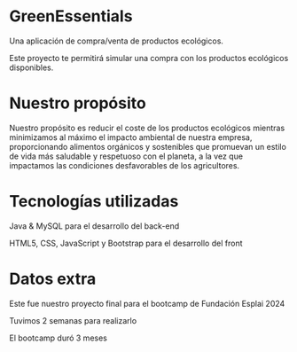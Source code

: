 
# GreenEssentials

Una aplicación de compra/venta de productos ecológicos.

Este proyecto te permitirá simular una compra con los productos ecológicos disponibles.

# Nuestro propósito
Nuestro propósito es reducir el coste de los productos ecológicos mientras minimizamos al máximo el impacto ambiental de nuestra empresa, proporcionando alimentos orgánicos y sostenibles que promuevan un estilo de vida más saludable y respetuoso con el planeta, a la vez que impactamos las condiciones desfavorables de los agricultores.

# Tecnologías utilizadas
Java & MySQL para el desarrollo del back-end

HTML5, CSS, JavaScript y Bootstrap para el desarrollo del front

# Datos extra
Este fue nuestro proyecto final para el bootcamp de Fundación Esplai 2024

Tuvimos 2 semanas para realizarlo

El bootcamp duró 3 meses
